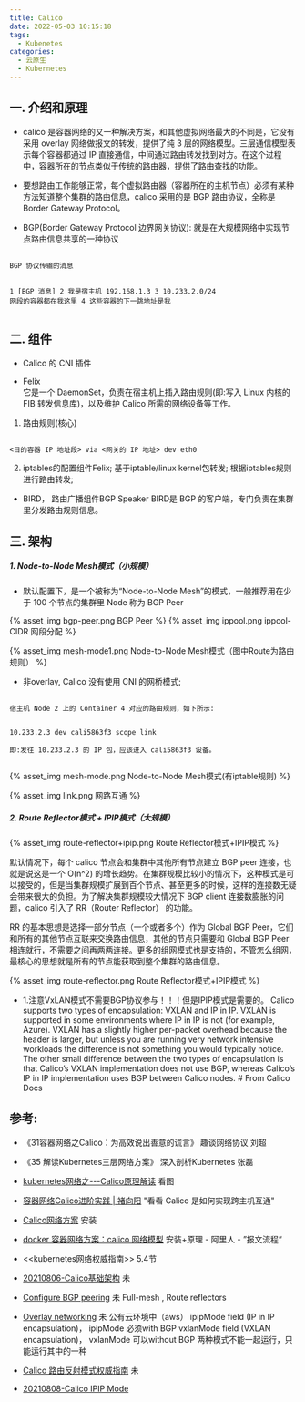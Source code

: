 ```yaml
---
title: Calico
date: 2022-05-03 10:15:18
tags:
  - Kubenetes
categories: 
  - 云原生
  - Kubernetes
---
```


<p></p>
<!-- more -->


## 一. 介绍和原理  

+ calico 是容器网络的又一种解决方案，和其他虚拟网络最大的不同是，它没有采用 overlay 网络做报文的转发，提供了纯 3 层的网络模型。三层通信模型表示每个容器都通过 IP 直接通信，中间通过路由转发找到对方。在这个过程中，容器所在的节点类似于传统的路由器，提供了路由查找的功能。

+ 要想路由工作能够正常，每个虚拟路由器（容器所在的主机节点）必须有某种方法知道整个集群的路由信息，calico 采用的是 BGP 路由协议，全称是 Border Gateway Protocol。

+ BGP(Border Gateway Protocol 边界网关协议): 就是在大规模网络中实现节点路由信息共享的一种协议

<code>
BGP 协议传输的消息

1 [BGP 消息]
2 我是宿主机 192.168.1.3
3 10.233.2.0/24 网段的容器都在我这里 
4 这些容器的下一跳地址是我  
</code>


## 二. 组件
+ Calico 的 CNI 插件

+ Felix    
  它是一个 DaemonSet，负责在宿主机上插入路由规则(即:写入 Linux 内核的 FIB 转发信息库)，以及维护 Calico 所需的网络设备等工作。

1. 路由规则(核心)  
<code>  
<目的容器 IP 地址段> via <网关的 IP 地址> dev eth0
</code>


2. iptables的配置组件Felix;
基于iptable/linux kernel包转发;
根据iptables规则进行路由转发;


+ BIRD， 路由广播组件BGP Speaker
  BIRD是 BGP 的客户端，专门负责在集群里分发路由规则信息。


## 三. 架构
##### 1. Node-to-Node Mesh模式（小规模）
  - 默认配置下，是一个被称为“Node-to-Node Mesh”的模式，一般推荐用在少于 100 个节点的集群里
    Node 称为 BGP Peer 

  {% asset_img  bgp-peer.png  BGP Peer %} 
  {% asset_img  ippool.png  ippool-CIDR 网段分配 %}       

  {% asset_img  mesh-mode1.png  Node-to-Node Mesh模式（图中Route为路由规则） %}


- 非overlay, Calico 没有使用 CNI 的网桥模式;

<code> 
宿主机 Node 2 上的 Container 4 对应的路由规则，如下所示: 

10.233.2.3 dev cali5863f3 scope link   
即:发往 10.233.2.3 的 IP 包，应该进入 cali5863f3 设备。   
</code> 


  {% asset_img  mesh-mode.png  Node-to-Node Mesh模式(有iptable规则)  %}


  {% asset_img  link.png  网路互通  %}
  

##### 2. Route Reflector模式 + IPIP模式（大规模）
  

  {% asset_img  route-reflector+ipip.png  Route Reflector模式+IPIP模式  %}

  默认情况下，每个 calico 节点会和集群中其他所有节点建立 BGP peer 连接，也就是说这是一个 O(n^2) 的增长趋势。在集群规模比较小的情况下，这种模式是可以接受的，但是当集群规模扩展到百个节点、甚至更多的时候，这样的连接数无疑会带来很大的负担。为了解决集群规模较大情况下 BGP client 连接数膨胀的问题，calico 引入了 RR（Router Reflector） 的功能。

  RR 的基本思想是选择一部分节点（一个或者多个）作为 Global BGP Peer，它们和所有的其他节点互联来交换路由信息，其他的节点只需要和 Global BGP Peer 相连就行，不需要之间再两两连接。更多的组网模式也是支持的，不管怎么组网，最核心的思想就是所有的节点能获取到整个集群的路由信息。

  {% asset_img  route-reflector.png  Route Reflector模式+IPIP模式  %}



+ 1.注意VxLAN模式不需要BGP协议参与！！！但是IPIP模式是需要的。
Calico supports two types of encapsulation: VXLAN and IP in IP. VXLAN is supported in some environments where IP in IP is not (for example, Azure). VXLAN has a slightly higher per-packet overhead because the header is larger, but unless you are running very network intensive workloads the difference is not something you would typically notice. The other small difference between the two types of encapsulation is that Calico’s VXLAN implementation does not use BGP, whereas Calico’s IP in IP implementation uses BGP between Calico nodes.   # From Calico Docs



## 参考:
+ 《31容器网络之Calico：为高效说出善意的谎言》  趣谈网络协议  刘超
+ 《35  解读Kubernetes三层网络方案》  深入剖析Kubernetes  张磊
+ [kubernetes网络之---Calico原理解读](https://blog.csdn.net/ccy19910925/article/details/82423452)  看图
+ [容器网络Calico进阶实践 | 褚向阳](https://developer.aliyun.com/article/68558)  "看看 Calico 是如何实现跨主机互通"
+ [Calico网络方案](https://www.cnblogs.com/netonline/p/9720279.html) 安装
+ [docker 容器网络方案：calico 网络模型](https://cizixs.com/2017/10/19/docker-calico-network/) 安装+原理 - 阿里人 - ”报文流程“
+ <<kubernetes网络权威指南>>  5.4节


+ [20210806-Calico基础架构](https://www.yuque.com/wei.luo/cni/uf5hyp) 未
+ [Configure BGP peering](https://projectcalico.docs.tigera.io/archive/v3.20/networking/bgp) 未
Full-mesh , Route reflectors
+ [Overlay networking](https://projectcalico.docs.tigera.io/archive/v3.20/networking/vxlan-ipip)  未 
公有云环境中（aws）
ipipMode field (IP in IP encapsulation)， ipipMode 必须with BGP
vxlanMode field (VXLAN encapsulation)， vxlanMode 可以without BGP
两种模式不能一起运行，只能运行其中的一种
+ [Calico 路由反射模式权威指南](https://kubesphere.com.cn/blogs/calico-guide/) 未
+ [20210808-Calico IPIP Mode](https://www.yuque.com/wei.luo/cni/agyl5i)



